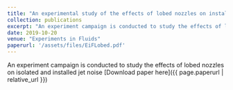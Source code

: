 ```yaml
---
title: "An experimental study of the effects of lobed nozzles on installed jet noise"
collection: publications
excerpt: "An experiment campaign is conducted to study the effects of lobed nozzles on isolated and installed jet noise"
date: 2019-10-20
venue: "Experiments in Fluids"
paperurl: '/assets/files/EiFLobed.pdf'
---
```

An experiment campaign is conducted to study the effects of lobed nozzles on isolated and installed jet noise
[Download paper here]({{ page.paperurl | relative_url }})
